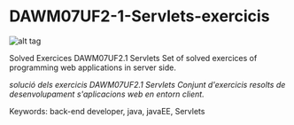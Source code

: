# DAWM07UF2-1-Servlets-exercicis

![alt tag](https://github.com/sergigrau/DAWM06UF1234-HTML5-material/blob/master/imatges/logo.png)

<p>
Solved Exercices DAWM07UF2.1 Servlets
Set of solved exercices of
programming web applications in server side.
</p>
<p>
<i>
solució dels exercicis DAWM07UF2.1 Servlets
Conjunt d'exercicis resolts de desenvolupament s'aplicacions web en entorn client.

</i>
</p>
<p>
Keywords: back-end developer, java, javaEE, Servlets
</p>

